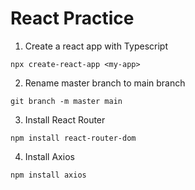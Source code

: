# React Practice

1. Create a react app with Typescript
```
npx create-react-app <my-app>
```
2. Rename master branch to main branch
```
git branch -m master main
```
3. Install React Router
```
npm install react-router-dom
```
4. Install Axios
```
npm install axios
```
